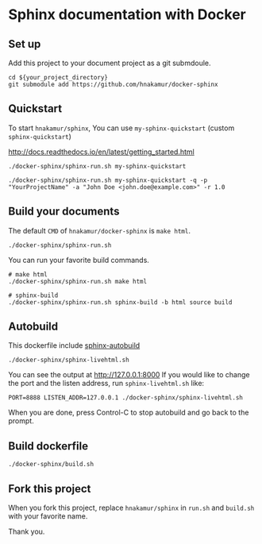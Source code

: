 # Sphinx documentation with Docker

## Set up

Add this project to your document project as a git submdoule.

```
cd ${your_project_directory}
git submodule add https://github.com/hnakamur/docker-sphinx
```

## Quickstart
To start `hnakamur/sphinx`, You can use `my-sphinx-quickstart` (custom `sphinx-quickstart`)

http://docs.readthedocs.io/en/latest/getting_started.html

```
./docker-sphinx/sphinx-run.sh my-sphinx-quickstart
```

```
./docker-sphinx/sphinx-run.sh my-sphinx-quickstart -q -p "YourProjectName" -a "John Doe <john.doe@example.com>" -r 1.0
```

## Build your documents

The default `CMD` of `hnakamur/docker-sphinx` is `make html`.

```
./docker-sphinx/sphinx-run.sh
```

You can run your favorite build commands.

```
# make html
./docker-sphinx/sphinx-run.sh make html

# sphinx-build
./docker-sphinx/sphinx-run.sh sphinx-build -b html source build
```

## Autobuild

This dockerfile include [sphinx-autobuild](https://github.com/GaretJax/sphinx-autobuild)

```
./docker-sphinx/sphinx-livehtml.sh
```
You can see the output at http://127.0.0.1:8000
If you would like to change the port and the listen address, run `sphinx-livehtml.sh` like:

```
PORT=8888 LISTEN_ADDR=127.0.0.1 ./docker-sphinx/sphinx-livehtml.sh
```

When you are done, press Control-C to stop autobuild and go back to the prompt.


## Build dockerfile

```
./docker-sphinx/build.sh
```

## Fork this project

When you fork this project, replace `hnakamur/sphinx` in `run.sh` and `build.sh` with your favorite name.


Thank you.
